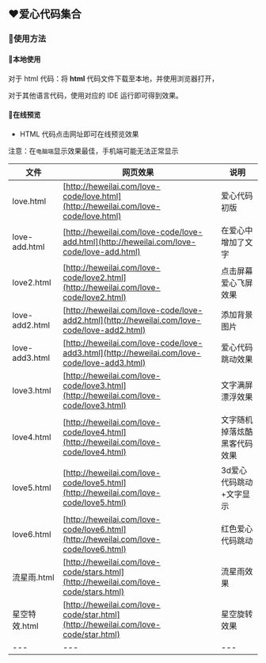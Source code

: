 ## ❤️爱心代码集合

### 🤩使用方法

#### 💌本地使用

对于 html 代码：将 **html** 代码文件下载至本地，并使用浏览器打开，

对于其他语言代码，使用对应的 IDE 运行即可得到效果。

#### 💌在线预览

- HTML 代码点击网址即可在线预览效果

注意：在`电脑端`显示效果最佳，手机端可能无法正常显示

|   文件   |   网页效果   | 说明  |
| ---- | ---- |---- |
|   love.html   |   [http://heweilai.com/love-code/love.html](http://heweilai.com/love-code/love.html)   | 爱心代码初版 |
|   love-add.html   |   [http://heweilai.com/love-code/love-add.html](http://heweilai.com/love-code/love-add.html)   | 在爱心中增加了文字 |
|   love2.html   |   [http://heweilai.com/love-code/love2.html](http://heweilai.com/love-code/love2.html)   |  点击屏幕爱心飞屏效果  |
| love-add2.html | [http://heweilai.com/love-code/love-add2.html](http://heweilai.com/love-code/love-add2.html) | 添加背景图片 |
| love-add3.html | [http://heweilai.com/love-code/love-add3.html](http://heweilai.com/love-code/love-add3.html) | 爱心代码跳动效果 |
| love3.html | [http://heweilai.com/love-code/love3.html](http://heweilai.com/love-code/love3.html) | 文字满屏漂浮效果 |
| love4.html | [http://heweilai.com/love-code/love4.html](http://heweilai.com/love-code/love4.html) | 文字随机掉落炫酷黑客代码效果 |
| love5.html | [http://heweilai.com/love-code/love5.html](http://heweilai.com/love-code/love5.html) | 3d爱心代码跳动+文字显示 |
| love6.html | [http://heweilai.com/love-code/love6.html](http://heweilai.com/love-code/love6.html) | 红色爱心代码跳动 |
| 流星雨.html | [http://heweilai.com/love-code/stars.html](http://heweilai.com/love-code/stars.html) | 流星雨效果 |
| 星空特效.html | [http://heweilai.com/love-code/star.html](http://heweilai.com/love-code/star.html) | 星空旋转效果 |
| --- | --- | --- |
